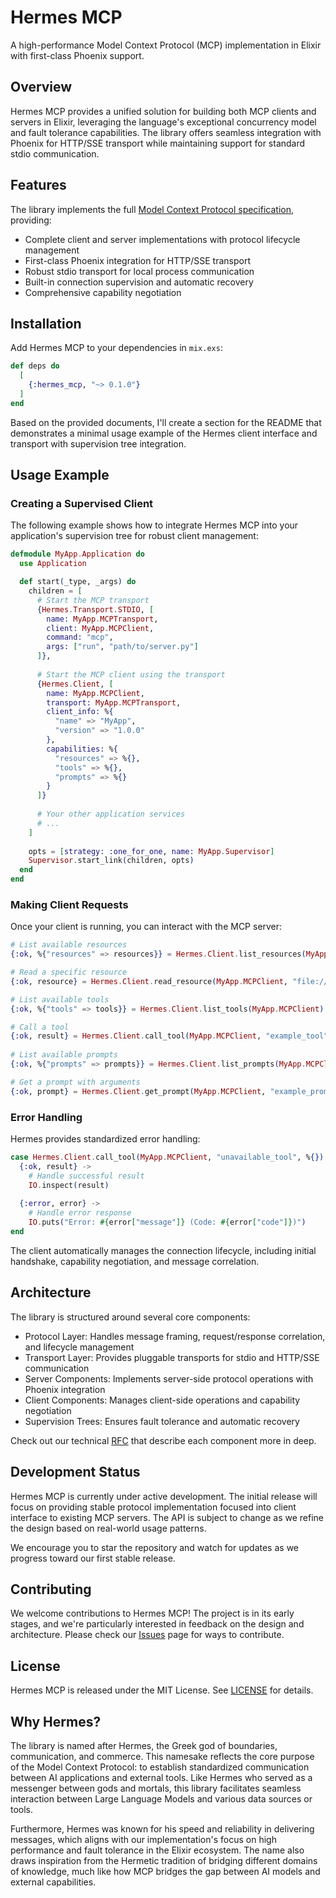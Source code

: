 # Hermes MCP

A high-performance Model Context Protocol (MCP) implementation in Elixir with first-class Phoenix support.

## Overview

Hermes MCP provides a unified solution for building both MCP clients and servers in Elixir, leveraging the language's exceptional concurrency model and fault tolerance capabilities. The library offers seamless integration with Phoenix for HTTP/SSE transport while maintaining support for standard stdio communication.

## Features

The library implements the full [Model Context Protocol specification](https://spec.modelcontextprotocol.io/specification/2024-11-05/), providing:

- Complete client and server implementations with protocol lifecycle management 
- First-class Phoenix integration for HTTP/SSE transport
- Robust stdio transport for local process communication
- Built-in connection supervision and automatic recovery
- Comprehensive capability negotiation

## Installation

Add Hermes MCP to your dependencies in `mix.exs`:

```elixir
def deps do
  [
    {:hermes_mcp, "~> 0.1.0"}
  ]
end
```

Based on the provided documents, I'll create a section for the README that demonstrates a minimal usage example of the Hermes client interface and transport with supervision tree integration.

## Usage Example

### Creating a Supervised Client

The following example shows how to integrate Hermes MCP into your application's supervision tree for robust client management:

```elixir
defmodule MyApp.Application do
  use Application

  def start(_type, _args) do
    children = [
      # Start the MCP transport
      {Hermes.Transport.STDIO, [
        name: MyApp.MCPTransport,
        client: MyApp.MCPClient, 
        command: "mcp",
        args: ["run", "path/to/server.py"]
      ]},
      
      # Start the MCP client using the transport
      {Hermes.Client, [
        name: MyApp.MCPClient,
        transport: MyApp.MCPTransport,
        client_info: %{
          "name" => "MyApp",
          "version" => "1.0.0"
        },
        capabilities: %{
          "resources" => %{},
          "tools" => %{},
          "prompts" => %{}
        }
      ]}
      
      # Your other application services
      # ...
    ]
    
    opts = [strategy: :one_for_one, name: MyApp.Supervisor]
    Supervisor.start_link(children, opts)
  end
end
```

### Making Client Requests

Once your client is running, you can interact with the MCP server:

```elixir
# List available resources
{:ok, %{"resources" => resources}} = Hermes.Client.list_resources(MyApp.MCPClient)

# Read a specific resource
{:ok, resource} = Hermes.Client.read_resource(MyApp.MCPClient, "file:///example.txt")

# List available tools
{:ok, %{"tools" => tools}} = Hermes.Client.list_tools(MyApp.MCPClient)

# Call a tool
{:ok, result} = Hermes.Client.call_tool(MyApp.MCPClient, "example_tool", %{"param" => "value"})
  
# List available prompts
{:ok, %{"prompts" => prompts}} = Hermes.Client.list_prompts(MyApp.MCPClient)

# Get a prompt with arguments
{:ok, prompt} = Hermes.Client.get_prompt(MyApp.MCPClient, "example_prompt", %{"arg" => "value"})
```

### Error Handling

Hermes provides standardized error handling:

```elixir
case Hermes.Client.call_tool(MyApp.MCPClient, "unavailable_tool", %{}) do
  {:ok, result} ->
    # Handle successful result
    IO.inspect(result)
    
  {:error, error} ->
    # Handle error response
    IO.puts("Error: #{error["message"]} (Code: #{error["code"]})")
end
```

The client automatically manages the connection lifecycle, including initial handshake, capability negotiation, and message correlation.

## Architecture

The library is structured around several core components:

- Protocol Layer: Handles message framing, request/response correlation, and lifecycle management
- Transport Layer: Provides pluggable transports for stdio and HTTP/SSE communication
- Server Components: Implements server-side protocol operations with Phoenix integration
- Client Components: Manages client-side operations and capability negotiation
- Supervision Trees: Ensures fault tolerance and automatic recovery

Check out our technical [RFC](./rfc.md) that describe each component more in deep.

## Development Status

Hermes MCP is currently under active development. The initial release will focus on providing stable protocol implementation focused into client interface to existing MCP servers. The API is subject to change as we refine the design based on real-world usage patterns.

We encourage you to star the repository and watch for updates as we progress toward our first stable release.

## Contributing

We welcome contributions to Hermes MCP! The project is in its early stages, and we're particularly interested in feedback on the design and architecture. Please check our [Issues](https://github.com/cloudwalk/hermes-mcp/issues) page for ways to contribute.

## License

Hermes MCP is released under the MIT License. See [LICENSE](LICENSE) for details.

## Why Hermes?

The library is named after Hermes, the Greek god of boundaries, communication, and commerce. This namesake reflects the core purpose of the Model Context Protocol: to establish standardized communication between AI applications and external tools. Like Hermes who served as a messenger between gods and mortals, this library facilitates seamless interaction between Large Language Models and various data sources or tools.

Furthermore, Hermes was known for his speed and reliability in delivering messages, which aligns with our implementation's focus on high performance and fault tolerance in the Elixir ecosystem. The name also draws inspiration from the Hermetic tradition of bridging different domains of knowledge, much like how MCP bridges the gap between AI models and external capabilities.
